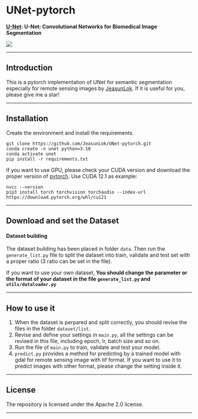 # UNet-pytorch
<b>[U-Net](https://arxiv.org/abs/1505.04597): U-Net: Convolutional Networks for Biomedical Image Segmentation</b>

![](utils/UNet.png)

***
## Introduction
This is a pytorch implementation of UNet for semantic segmentation especially for remote sensing images by [JeasunLok](https://github.com/JeasunLok). If it is useful for you, please give me a star!

***

## Installation
Create the environment and install the requirements.
```
git clone https://github.com/JeasunLok/UNet-pytorch.git
conda create -n unet python=3.10
conda activate unet
pip install -r requirements.txt
```
If you want to use GPU, please check your CUDA version and download the proper version of [pytorch](https://pytorch.org/get-started/locally/). Use CUDA 12.1 as example:
```
nvcc --version
pip3 install torch torchvision torchaudio --index-url https://download.pytorch.org/whl/cu121
```
***

## Download and set the Dataset
#### Dataset building
The dataset building has been placed in folder ```data```. Then run the ```generate_list.py``` file to split the dataset into train, validate and test set with a proper ratio (3 ratio can be set in the file). 

If you want to use your own dataset, <b>You should change the parameter or the format of your dataset in the file ```generate_list.py``` and ```utils/dataloader.py``` </b> 

***

## How to use it
1. When the dataset is perpared and split correctly, you should revise the files in the folder ```dataset/list```.
2. Revise and define your settings in ```main.py```, all the settings can be revised in this file, including epoch, lr, batch size and so on.
3. Run the file of ```main.py``` to train, validate and test your model.
4. ```predict.py``` provides a method for predicting by a trained model with gdal for remote sensing image with tif format. If you want to use it to predict images with other format, please change the setting inside it.
***

## License
The repository is licensed under the Apache 2.0 license.
***
